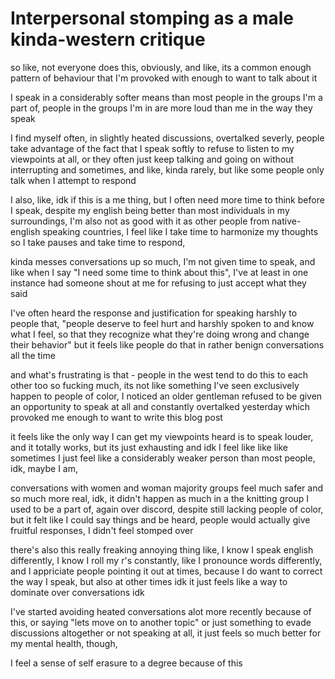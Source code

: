 # Interpersonal stomping as a male kinda-western critique

so like, not everyone does this, obviously, and like, 
its a common enough pattern of behaviour that I'm provoked with enough to want to talk about it

I speak in a considerably softer means than most people in the groups I'm a part of, 
people in the groups I'm in are more loud than me in the way they speak

I find myself often, in slightly heated discussions, overtalked severly, people take advantage of the fact that I speak softly
to refuse to listen to my viewpoints at all, or they often just keep talking and going on without interrupting and sometimes,
and like, kinda rarely, but like some people only talk when I attempt to respond

I also, like, idk if this is a me thing, but I often need more time to think before I speak,
despite my english being better than most individuals in my surroundings, I'm also not as good with it as other people from
native-english speaking countries,
I feel like I take time to harmonize my thoughts
so I take pauses and take time to respond,

kinda messes conversations up so much, I'm not given time to speak, and like when I say "I need some time to think about this",
I've at least in one instance had someone shout at me for refusing to just accept what they said

I've often heard the response and justification for speaking harshly to people that,
"people deserve to feel hurt and harshly spoken to and know what I feel, so that they recognize what they're doing wrong and change their behavior"
but it feels like people do that in rather benign conversations all the time

and what's frustrating is that - people in the west tend to do this to each other too so fucking much, its not like something I've seen exclusively
happen to people of color, I noticed an older gentleman refused to be given an opportunity to speak at all and constantly overtalked yesterday
which provoked me enough to want to write this blog post

it feels like the only way I can get my viewpoints heard is to speak louder, and it totally works, but its just exhausting and idk I feel like like 
like sometimes I just feel like a considerably weaker person than most people, idk, maybe I am,

conversations with women and woman majority groups feel much safer and so much more real, idk,
it didn't happen as much in a the knitting group I used to be a part of, again over discord, despite still lacking people of color,
but it felt like I could say things and be heard, people would actually give fruitful responses, I didn't feel stomped over

there's also this really freaking annoying thing like, I know I speak english differently, I know I roll my r's constantly, like I pronounce words differently,
and I appriciate people pointing it out at times, because I do want to correct the way I speak, but also at other times idk it just feels like a way to dominate
over conversations idk

I've started avoiding heated conversations alot more recently because of this, or saying "lets move on to another topic" or just something to
evade discussions altogether or not speaking at all, it just feels so much better for my mental health, though,

I feel a sense of self erasure to a degree because of this
